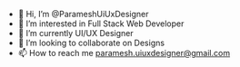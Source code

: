 - 👋 Hi, I’m @ParameshUiUxDesigner
- 👀 I’m interested in Full Stack Web Developer
- 🌱 I’m currently UI/UX Designer
- 💞️ I’m looking to collaborate on Designs
- 📫 How to reach me paramesh.uiuxdesigner@gmail.com

<!---
ParameshUiUxDesigner/ParameshUiUxDesigner is a ✨ special ✨ repository because its `README.md` (this file) appears on your GitHub profile.
You can click the Preview link to take a look at your changes.
--->

